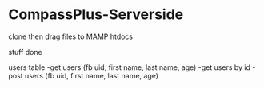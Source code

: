 # CompassPlus-Serverside
clone then drag files to MAMP htdocs

stuff done

users table
-get users (fb uid, first name, last name, age)
-get users by id
-post users (fb uid, first name, last name, age)

